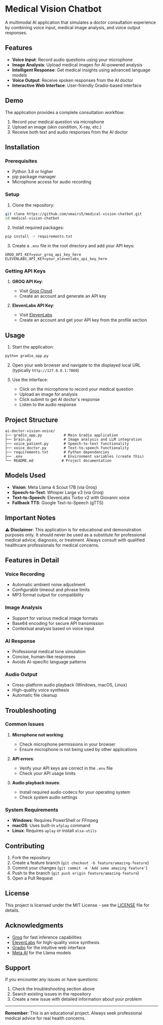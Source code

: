 # Medical Vision Chatbot

A multimodal AI application that simulates a doctor consultation experience by combining voice input, medical image analysis, and voice output responses.

## Features

- **Voice Input**: Record audio questions using your microphone
- **Image Analysis**: Upload medical images for AI-powered analysis
- **Intelligent Response**: Get medical insights using advanced language models
- **Voice Output**: Receive spoken responses from the AI doctor
- **Interactive Web Interface**: User-friendly Gradio-based interface

## Demo

The application provides a complete consultation workflow:
1. Record your medical question via microphone
2. Upload an image (skin condition, X-ray, etc.)
3. Receive both text and audio responses from the AI doctor

## Installation

### Prerequisites

- Python 3.8 or higher
- pip package manager
- Microphone access for audio recording

### Setup

1. Clone the repository:
```bash
git clone https://github.com/umairs5/medical-vision-chatbot.git
cd medical-vision-chatbot
```

2. Install required packages:
```bash
pip install -r requirements.txt
```

3. Create a `.env` file in the root directory and add your API keys:
```env
GROQ_API_KEY=your_groq_api_key_here
ELEVENLABS_API_KEY=your_elevenlabs_api_key_here
```

### Getting API Keys

1. **GROQ API Key**: 
   - Visit [Groq Cloud](https://console.groq.com/)
   - Create an account and generate an API key

2. **ElevenLabs API Key**:
   - Visit [ElevenLabs](https://elevenlabs.io/)
   - Create an account and get your API key from the profile section

## Usage

1. Start the application:
```bash
python gradio_app.py
```

2. Open your web browser and navigate to the displayed local URL (typically `http://127.0.0.1:7860`)

3. Use the interface:
   - Click on the microphone to record your medical question
   - Upload an image for analysis
   - Click submit to get AI doctor's response
   - Listen to the audio response

## Project Structure

```
ai-doctor-vision-voice/
├── gradio_app.py          # Main Gradio application
├── brain.py               # Image analysis and LLM integration
├── voice_patient.py       # Speech-to-text functionality
├── voice_doctor.py        # Text-to-speech functionality
├── requirements.txt       # Python dependencies
├── .env                   # Environment variables (create this)
└── README.md             # Project documentation
```

## Models Used

- **Vision**: Meta Llama 4 Scout 17B (via Groq)
- **Speech-to-Text**: Whisper Large v3 (via Groq)
- **Text-to-Speech**: ElevenLabs Turbo v2 with Giovanni voice
- **Fallback TTS**: Google Text-to-Speech (gTTS)

## Important Notes

⚠️ **Disclaimer**: This application is for educational and demonstration purposes only. It should never be used as a substitute for professional medical advice, diagnosis, or treatment. Always consult with qualified healthcare professionals for medical concerns.

## Features in Detail

### Voice Recording
- Automatic ambient noise adjustment
- Configurable timeout and phrase limits
- MP3 format output for compatibility

### Image Analysis
- Support for various medical image formats
- Base64 encoding for secure API transmission
- Contextual analysis based on voice input

### AI Response
- Professional medical tone simulation
- Concise, human-like responses
- Avoids AI-specific language patterns

### Audio Output
- Cross-platform audio playback (Windows, macOS, Linux)
- High-quality voice synthesis
- Automatic file cleanup

## Troubleshooting

### Common Issues

1. **Microphone not working**:
   - Check microphone permissions in your browser
   - Ensure microphone is not being used by other applications

2. **API errors**:
   - Verify your API keys are correct in the `.env` file
   - Check your API usage limits

3. **Audio playback issues**:
   - Install required audio codecs for your operating system
   - Check system audio settings

### System Requirements

- **Windows**: Requires PowerShell or FFmpeg
- **macOS**: Uses built-in `afplay` command
- **Linux**: Requires `aplay` or install `alsa-utils`

## Contributing

1. Fork the repository
2. Create a feature branch (`git checkout -b feature/amazing-feature`)
3. Commit your changes (`git commit -m 'Add some amazing feature'`)
4. Push to the branch (`git push origin feature/amazing-feature`)
5. Open a Pull Request

## License

This project is licensed under the MIT License - see the [LICENSE](LICENSE) file for details.

## Acknowledgments

- [Groq](https://groq.com/) for fast inference capabilities
- [ElevenLabs](https://elevenlabs.io/) for high-quality voice synthesis
- [Gradio](https://gradio.app/) for the intuitive web interface
- [Meta AI](https://ai.meta.com/) for the Llama models

## Support

If you encounter any issues or have questions:
1. Check the troubleshooting section above
2. Search existing issues in the repository
3. Create a new issue with detailed information about your problem

---

**Remember**: This is an educational project. Always seek professional medical advice for real health concerns.
